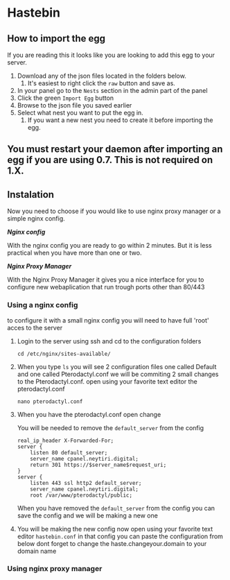 # Hastebin

## How to import the egg

If you are reading this it looks like you are looking to add this egg to your server.

1. Download any of the json files located in the folders below.
   1. It's easiest to right click the `raw` button and save as.
2. In your panel go to the `Nests` section in the admin part of the panel
3. Click the green `Import Egg` button
4. Browse to the json file you saved earlier
5. Select what nest you want to put the egg in.
   1. If you want a new nest you need to create it before importing the egg.

## You must restart your daemon after importing an egg if you are using 0.7. This is not required on 1.X.

## Instalation

Now you need to choose if you would like to use nginx proxy manager or a simple nginx config.

***Nginx config***

With the nginx config you are ready to go within 2 minutes.
But it is less practical when you have more than one or two.


***Nginx Proxy Manager***

With the Nginx Proxy Manager it gives you a nice interface for you to configure new webaplication that run trough ports other than 80/443

### Using a nginx config
to configure it with a small nginx config you will need to have full 'root' acces to the server

1. Login to the server using ssh and cd to the configuration folders

   ```cd /etc/nginx/sites-available/```
   
2. When you type `ls` you will see 2 configuration files one called Default and one called Pterodactyl.conf
we will be commiting 2 small changes to the Pterodactyl.conf. open using your favorite text editor the pterodactyl.conf

   ```nano pterodactyl.conf```

3. When you have the pterodactyl.conf open change

	You will be needed to remove the ```default_server``` from the config
	
	```
	real_ip_header X-Forwarded-For;
	server {
		listen 80 default_server;
		server_name cpanel.neytiri.digital;
		return 301 https://$server_name$request_uri;
	}
	server {
		listen 443 ssl http2 default_server;
		server_name cpanel.neytiri.digital;
		root /var/www/pterodactyl/public;
	```
	When you have removed the `default_server` from the config you can save the config and we will be making a new one
	
4. You will be making the new config now open using your favorite text editor `hastebin.conf` in that config you can paste the configuration from below dont forget to change the haste.changeyour.domain to your domain name

### Using nginx proxy manager



    